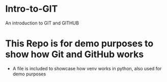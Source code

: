 # Intro-to-GIT
An introduction to GIT and GITHUB

# This Repo is for demo purposes to show how Git and GitHub works
* A file is included to showcase how venv works in python, also used for demo purposes
